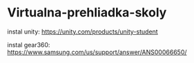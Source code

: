 # Virtualna-prehliadka-skoly

instal unity: https://unity.com/products/unity-student

instal gear360: https://www.samsung.com/us/support/answer/ANS00066650/
